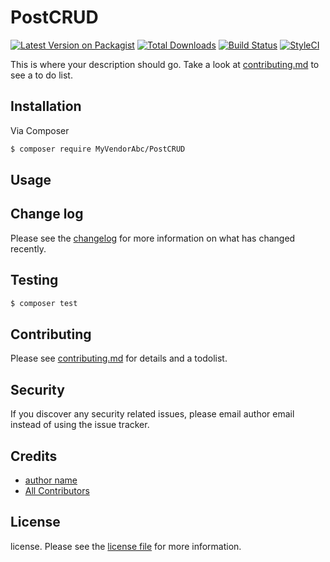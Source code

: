 # PostCRUD

[![Latest Version on Packagist][ico-version]][link-packagist]
[![Total Downloads][ico-downloads]][link-downloads]
[![Build Status][ico-travis]][link-travis]
[![StyleCI][ico-styleci]][link-styleci]

This is where your description should go. Take a look at [contributing.md](contributing.md) to see a to do list.

## Installation

Via Composer

``` bash
$ composer require MyVendorAbc/PostCRUD
```

## Usage

## Change log

Please see the [changelog](changelog.md) for more information on what has changed recently.

## Testing

``` bash
$ composer test
```

## Contributing

Please see [contributing.md](contributing.md) for details and a todolist.

## Security

If you discover any security related issues, please email author email instead of using the issue tracker.

## Credits

- [author name][link-author]
- [All Contributors][link-contributors]

## License

license. Please see the [license file](license.md) for more information.

[ico-version]: https://img.shields.io/packagist/v/MyVendorAbc/PostCRUD.svg?style=flat-square
[ico-downloads]: https://img.shields.io/packagist/dt/MyVendorAbc/PostCRUD.svg?style=flat-square
[ico-travis]: https://img.shields.io/travis/MyVendorAbc/PostCRUD/master.svg?style=flat-square
[ico-styleci]: https://styleci.io/repos/12345678/shield

[link-packagist]: https://packagist.org/packages/MyVendorAbc/PostCRUD
[link-downloads]: https://packagist.org/packages/MyVendorAbc/PostCRUD
[link-travis]: https://travis-ci.org/MyVendorAbc/PostCRUD
[link-styleci]: https://styleci.io/repos/12345678
[link-author]: https://github.com/MyVendorAbc
[link-contributors]: ../../contributors
